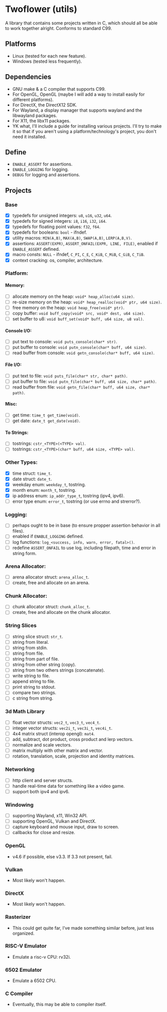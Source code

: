 # Twoflower (utils)
A library that contains some projects written in C, which should all be able to
work together alright. Conforms to standard C99.
## Platforms
- Linux (tested for each new feature).
- Windows (tested less frequently).
## Dependencies
- GNU make & a C compiler that supports C99.
- For OpenGL, OpenGL (maybe I will add a way to install easily for different
platforms).
- For DirectX, the DirectX12 SDK.
- For Wayland, a display manager that supports wayland and the libwayland
packages.
- For X11, the libx11 packages.
- YK what, I'll include a guide for installing various projects. I'll try to
make it so that if you aren't using a platform/technology's project, you don't
need it installed.
## Define
- `ENABLE_ASSERT` for assertions.
- `ENABLE_LOGGING` for logging.
- `DEBUG` for logging and assertions.
## Projects
### Base
- [x] typedefs for unsigned integers: `u8`, `u16`, `u32`, `u64`.
- [x] typedefs for signed integers: `i8`, `i16`, `i32`, `i64`.
- [x] typedefs for floating point values: `f32`, `f64`.
- [x] typedefs for booleans: `bool` - ifndef.
- [x] utility macros: `MIN(A,B)`, `MAX(A,B)`, `SWAP(A,B)`, `LERP(A,B,V)`.
- [x] assertions: `ASSERT(EXPR)`, `ASSERT_ONFAIL(EXPR, LINE, FILE)`, enabled if
`ENABLE_ASSERT` defined.
- [x] macro consts: `NULL` - ifndef, `C_PI`, `C_E`, `C_KiB`, `C_MiB`, `C_GiB`,
`C_TiB`.
- [x] context cracking: os, compiler, architecture.
### Platform:
#### Memory:
- [ ] allocate memory on the heap: `void* heap_alloc(u64 size)`.
- [ ] re-size memory on the heap: `void* heap_realloc(void* ptr, u64 size)`.
- [ ] free memory on the heap: `void heap_free(void* ptr)`.
- [ ] copy buffer: `void buff_copy(void* src, void* dest, u64 size)`.
- [ ] set buffer to u8: `void buff_set(void* buff, u64 size, u8 val)`.
#### Console I/O:
- [ ] put text to console: `void puts_console(char* str)`.
- [ ] put buffer to console: `void putn_console(char* buff, u64 size)`.
- [ ] read buffer from console: `void getn_console(char* buff, u64 size)`.
#### File I/O:
- [ ] put text to file: `void puts_file(char* str, char* path)`.
- [ ] put buffer to file: `void putn_file(char* buff, u64 size, char* path)`.
- [ ] read buffer from file: `void getn_file(char* buff, u64 size, char* path)`.
#### Misc:
- [ ] get time: `time_t get_time(void)`.
- [ ] get date: `date_t get_date(void)`.
#### To Strings:
- [ ] tostrings: `cstr_<TYPE>(<TYPE> val)`.
- [ ] tostrings: `cstr_<TYPE>(char* buff, u64 size, <TYPE> val)`.
### Other Types:
- [x] time struct: `time_t`.
- [x] date struct: `date_t`.
- [x] weekday enum: `weekday_t`, tostring.
- [x] month enum: `month_t`, tostring.
- [x] ip address enum: `ip_addr_type_t`, tostring (ipv4, ipv6).
- [ ] error type enum: `error_t`, tostring (or use errno and strerror?).
### Logging:
- [ ] perhaps ought to be in base (to ensure propper assertion behavior in all
files).
- [ ] enabled if `ENABLE_LOGGING` defined.
- [ ] log functions: `log_<success, info, warn, error, fatal>()`.
- [ ] redefine `ASSERT_ONFAIL` to use log, including filepath, time and error
in string form.
### Arena Allocator:
- [ ] arena allocator struct: `arena_alloc_t`.
- [ ] create, free and allocate on an arena.
### Chunk Allocator:
- [ ] chunk allocator struct: `chunk_alloc_t`.
- [ ] create, free and allocate on the chunk allocator.
### String Slices
- [ ] string slice struct: `str_t`.
- [ ] string from literal.
- [ ] string from stdin.
- [ ] string from file.
- [ ] string from part of file.
- [ ] string from other string (copy).
- [ ] string from two others strings (concatenate).
- [ ] write string to file.
- [ ] append string to file.
- [ ] print string to stdout.
- [ ] compare two strings.
- [ ] c string from string.
### 3d Math Library
- [ ] float vector structs: `vec2_t`, `vec3_t`, `vec4_t`.
- [ ] integer vector structs: `vec2i_t`, `vec3i_t`, `vec4i_t`.
- [ ] 4x4 matrix struct (interop opengl): `mat4`.
- [ ] add, subtract, dot product, cross product and lerp vectors.
- [ ] normalize and scale vectors.
- [ ] matrix multiply with other matrix and vector.
- [ ] rotation, translation, scale, projection and identity matrices.
### Networking
- [ ] http client and server structs.
- [ ] handle real-time data for something like a video game.
- [ ] support both ipv4 and ipv6.
### Windowing
- [ ] supporting Wayland, x11, Win32 API.
- [ ] supporting OpenGL, Vulkan and DirectX.
- [ ] capture keyboard and mouse input, draw to screen.
- [ ] callbacks for close and resize.
### OpenGL
- v4.6 if possible, else v3.3. If 3.3 not present, fail.
### Vulkan
- Most likely won't happen.
### DirectX
- Most likely won't happen.
### Rasterizer
- This could get quite far, I've made something similar before, just less
organized.
### RISC-V Emulator
- Emulate a risc-v CPU: rv32i.
### 6502 Emulator
- Emulate a 6502 CPU.
### C Compiler
- Eventually, this may be able to compiler itself.

